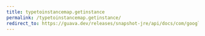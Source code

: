 ```yaml
---
title: typetoinstancemap.getinstance
permalink: /typetoinstancemap.getinstance/
redirect_to: https://guava.dev/releases/snapshot-jre/api/docs/com/google/common/reflect/TypeToInstanceMap.html#getInstance-java.lang.Class-
---
```

